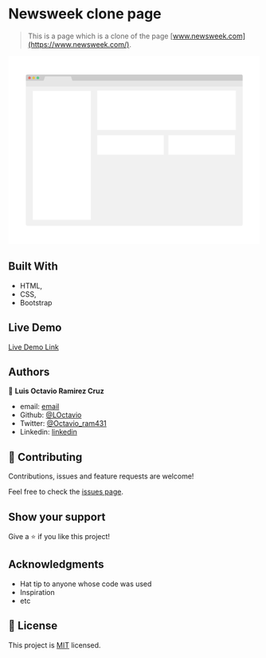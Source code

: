 # Newsweek clone page

> This is a page which is a clone of the page [www.newsweek.com](https://www.newsweek.com/).

![screenshot](./app_screenshot.png)

## Built With

- HTML,
- CSS,
- Bootstrap

## Live Demo

[Live Demo Link](https://raw.githack.com/LOctavio/NewsWeek-replica/development/index.html)

## Authors

👤 **Luis Octavio Ramirez Cruz**

* email: [email](luis_ram1997@hotmail.com)
* Github: [@LOctavio](https://github.com/LOctavio)
* Twitter: [@Octavio_ram431](https://twitter.com/Octavio_ram431)
* Linkedin: [linkedin](https://www.linkedin.com/in/luis-octavio-ramirez-cruz-714521178/)

## 🤝 Contributing

Contributions, issues and feature requests are welcome!

Feel free to check the [issues page](https://github.com/LOctavio/NewsWeek-replica/issues).

## Show your support

Give a ⭐️ if you like this project!

## Acknowledgments

- Hat tip to anyone whose code was used
- Inspiration
- etc

## 📝 License

This project is [MIT](lic.url) licensed.
